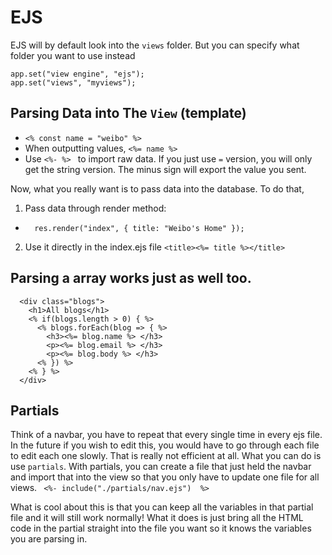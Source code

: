 # EJS
EJS will by default look into the `views` folder. But you can specify what folder you want to use instead

```
app.set("view engine", "ejs");
app.set("views", "myviews");
```

## Parsing Data into The `View` (template)
* `<% const name = "weibo" %>`
* When outputting values, `<%= name %>`
* Use `<%- %> ` to import raw data. If you just use `=` version, you will only get the string version. The minus sign will export the value you sent. 

Now, what you really want is to pass data into the database. To do that, 
1. Pass data through render method: 
  * `  res.render("index", { title: "Weibo's Home" });`
2. Use it directly in the index.ejs file `<title><%= title %></title>`

## Parsing a array works just as well too.
```
  <div class="blogs">
    <h1>All blogs</h1>
    <% if(blogs.length > 0) { %>
      <% blogs.forEach(blog => { %>
        <h3><%= blog.name %> </h3>
        <p><%= blog.email %> </h3>
        <p><%= blog.body %> </h3>
      <% }) %>  
    <% } %>
  </div>
```

## Partials
Think of a navbar, you have to repeat that every single time in every ejs file. In the future if you wish to edit this, you would have to go through each file to edit each one slowly. That is really not efficient at all. What you can do is use `partials`. With partials, you can create a file that just held the navbar and import that into the view so that you only have to update one file for all views. 
`  <%- include("./partials/nav.ejs")  %> `

What is cool about this is that you can keep all the variables in that partial file and it will still work normally! What it does is just bring all the HTML code in the partial straight into the file you want so it knows the variables you are parsing in. 


